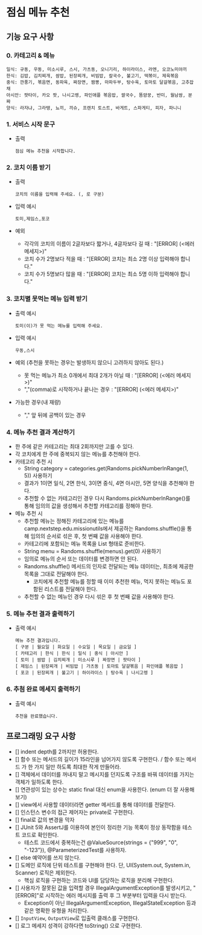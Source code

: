 # 점심 메뉴 추천

## 기능 요구 사항

### 0. 카테고리 & 메뉴

  ```
  일식: 규동, 우동, 미소시루, 스시, 가츠동, 오니기리, 하이라이스, 라멘, 오코노미야끼
  한식: 김밥, 김치찌개, 쌈밥, 된장찌개, 비빔밥, 칼국수, 불고기, 떡볶이, 제육볶음
  중식: 깐풍기, 볶음면, 동파육, 짜장면, 짬뽕, 마파두부, 탕수육, 토마토 달걀볶음, 고추잡채
  아시안: 팟타이, 카오 팟, 나시고렝, 파인애플 볶음밥, 쌀국수, 똠얌꿍, 반미, 월남쌈, 분짜
  양식: 라자냐, 그라탱, 뇨끼, 끼슈, 프렌치 토스트, 바게트, 스파게티, 피자, 파니니
  ```

### 1. 서비스 시작 문구

- 출력
  ```
  점심 메뉴 추천을 시작합니다.
  ```

### 2. 코치 이름 받기

- 출력
  ```
  코치의 이름을 입력해 주세요. (, 로 구분)
  ```

- 입력 예시
  ```
  토미,제임스,포코
  ```

- 예외
    - 각각의 코치의 이름이 2글자보다 짧거나, 4글자보다 길 때 : "[ERROR] (<에러 메세지>)"
    - 코치 수가 2명보다 적을 때 : "[ERROR] 코치는 최소 2명 이상 입력해야 합니다."
    - 코치 수가 5명보다 많을 때 : "[ERROR] 코치는 최소 5명 이하 입력해야 합니다."

### 3. 코치별 못먹는 메뉴 입력 받기

- 출력 예시
  ```
  토미(이)가 못 먹는 메뉴를 입력해 주세요.
  ```

- 입력 예시
  ```
  우동,스시
  ```

- 예외 (추천을 못하는 경우는 발생하지 않으니 고려하지 않아도 된다.)
    - 못 먹는 메뉴가 최소 0개에서 최대 2개가 아닐 때 : "[ERROR] (<에러 메세지>)"
    - ","(comma)로 시작하거나 끝나는 경우 : "[ERROR] (<에러 메세지>)"

- 가능한 경우(내 재량)
    - "," 앞 뒤에 공백이 있는 경우

### 4. 메뉴 추천 결과 계산하기

- 한 주에 같은 카테고리는 최대 2회까지만 고를 수 있다.
- 각 코치에게 한 주에 중복되지 않는 메뉴를 추천해야 한다.
- 카테고리 추천 시
    - String category = categories.get(Randoms.pickNumberInRange(1, 5)) 사용하기
    - 결과가 1이면 일식, 2면 한식, 3이면 중식, 4면 아시안, 5면 양식을 추천해야 한다.
    - 추천할 수 없는 카테고리인 경우 다시 Randoms.pickNumberInRange()를 통해 임의의 값을 생성해서 추천할 카테고리를 정해야 한다.
- 메뉴 추천 시
    - 추천할 메뉴는 정해진 카테고리에 있는 메뉴를 camp.nextstep.edu.missionutils에서 제공하는 Randoms.shuffle()을 통해 임의의 순서로 섞은 후, 첫 번째 값을 사용해야
      한다.
    - 카테고리에 포함되는 메뉴 목록을 List<String> 형태로 준비한다.
    - String menu = Randoms.shuffle(menus).get(0) 사용하기
    - 임의로 메뉴의 순서 또는 데이터를 변경하면 안 된다.
    - Randoms.shuffle() 메서드의 인자로 전달되는 메뉴 데이터는, 최초에 제공한 목록을 그대로 전달해야 한다.
        - 코치에게 추천할 메뉴를 정할 때 이미 추천한 메뉴, 먹지 못하는 메뉴도 포함된 리스트를 전달해야 한다.
    - 추천할 수 없는 메뉴인 경우 다시 섞은 후 첫 번째 값을 사용해야 한다.

### 5. 메뉴 추천 결과 출력하기

- 출력 예시
  ```
  메뉴 추천 결과입니다.
  [ 구분 | 월요일 | 화요일 | 수요일 | 목요일 | 금요일 ]
  [ 카테고리 | 한식 | 한식 | 일식 | 중식 | 아시안 ]
  [ 토미 | 쌈밥 | 김치찌개 | 미소시루 | 짜장면 | 팟타이 ]
  [ 제임스 | 된장찌개 | 비빔밥 | 가츠동 | 토마토 달걀볶음 | 파인애플 볶음밥 ]
  [ 포코 | 된장찌개 | 불고기 | 하이라이스 | 탕수육 | 나시고렝 ]
  ```

### 6. 추첨 완료 메세지 출력하기

- 출력 예시
  ```
  추천을 완료했습니다.
  ```

## 프로그래밍 요구 사항

- [] indent depth를 2까지만 허용한다.
- [] 함수 또는 메서드의 길이가 15라인을 넘어가지 않도록 구현한다. / 함수 또는 메서드 가 한 가지 일만 하도록 최대한 작게 만들어라.
- [] 객체에서 데이터를 꺼내지 말고 메시지를 던지도록 구조를 바꿔 데이터를 가지는 객체가 일하도록 한다.
- [] 연관성이 있는 상수는 static final 대신 enum을 사용한다. (enum 더 잘 사용해보기)
- [] view에서 사용할 데이터라면 getter 메서드를 통해 데이터를 전달한다.
- [] 인스턴스 변수의 접근 제어자는 private로 구현한다.
- [] final로 값의 변경을 막자
- [] JUnit 5와 AssertJ를 이용하여 본인이 정리한 기능 목록이 정상 동작함을 테스트 코드로 확인한다.
    - 테스트 코드에서 중복하는건 @ValueSource(strings = {"999", "0", "-123”}), @ParameterizedTest를 사용하자.
- [] else 예약어를 쓰지 않는다.
- [] 도메인 로직에 단위 테스트를 구현해야 한다. 단, UI(System.out, System.in, Scanner) 로직은 제외한다.
    - 핵심 로직을 구현하는 코드와 UI를 담당하는 로직을 분리해 구현한다.
- [] 사용자가 잘못된 값을 입력할 경우 IllegalArgumentException를 발생시키고, "[ERROR]"로 시작하는 에러 메시지를 출력 후 그 부분부터 입력을 다시 받는다.
    - Exception이 아닌 IllegalArgumentException, IllegalStateException 등과 같은 명확한 유형을 처리한다.
- [] `InputView`, `OutputView`로 입출력 클래스를 구현한다.
- [] 로그 메세지 성격이 강하다면 toString() 으로 구현한다.
